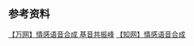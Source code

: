 ## 参考资料

[【万网】情感语音合成 基音共振峰](http://www.wanfangdata.com.cn/details/detail.do?_type=degree&id=Y2399455#)
[【知网】情感语音合成](http://kns.cnki.net/KCMS/detail/detail.aspx?dbcode=CDFD&dbname=CDFD9908&filename=2007020794.nh&v=MDczMTZXcjNLVjEyN0diTzZIdGJGcTVFYlBJUjhlWDFMdXhZUzdEaDFUM3FUcldNMUZyQ1VSTEtmWmVSbkZDbm0=)
